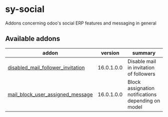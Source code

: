 # sy-social
Addons concerning odoo's social ERP features and messaging in general

[//]: # (addons)

Available addons
----------------
addon | version | summary
--- | --- | ---
[disabled_mail_follower_invitation](disabled_mail_follower_invitation/) | 16.0.1.0.0 | Disable mail in invitation of followers
[mail_block_user_assigned_message](mail_block_user_assigned_message/) | 16.0.1.0.0 | Block assignation notifications depending on model

[//]: # (end addons)
